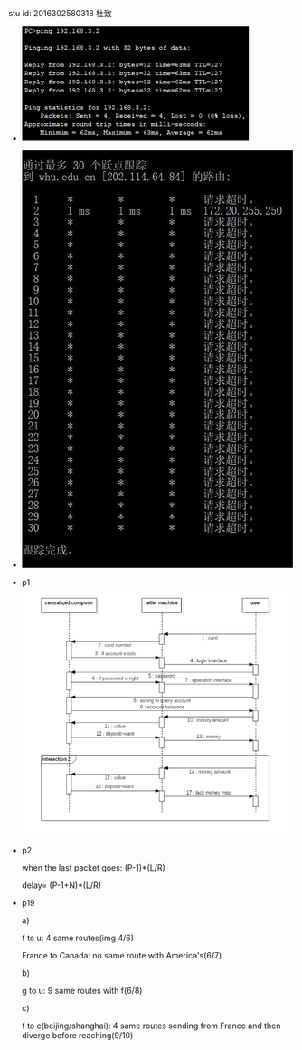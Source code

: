 stu id: 2016302580318 杜致



- ![Image text](/img/img0.JPG)

- ![Image text](img1.JPG)



- p1![Image text](img2.JPG)

- p2

  when the last packet goes: (P-1)*(L/R)

  delay= (P-1+N)*(L/R)

- p19

  a) 

  f to u: 4 same routes(img 4/6) 

  France to Canada: no same route with America's(6/7)

  b)

  g to u: 9 same routes with f(6/8)

  c)

  f to c(beijing/shanghai): 4 same routes sending from France and then diverge before reaching(9/10)
